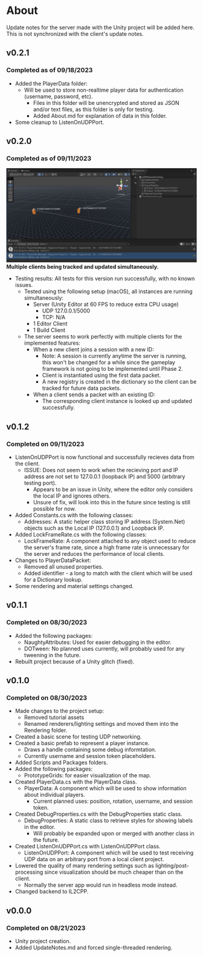 ﻿# About
Update notes for the server made with the Unity project will be added here. This is not synchronized with the client's update notes.

## v0.2.1
### Completed as of 09/18/2023
- Added the PlayerData folder:
  - Will be used to store non-realtime player data for authentication (username, password, etc).
    - Files in this folder will be unencrypted and stored as JSON and/or text files, as this folder is only for testing.
    - Added About.md for explanation of data in this folder.
- Some cleanup to ListenOnUDPPort.

## v0.2.0
### Completed as of 09/11/2023
![](https://raw.githubusercontent.com/rvishwajith/CS370-Research/main/Screenshots/Server/v0-2-0-multipleClients.png)
**Multiple clients being tracked and updated simultaneously.**
- Testing results: All tests for this version run successfully, with no known issues.
  - Tested using the following setup (macOS), all instances are running simultaneously:
    - Server (Unity Editor at 60 FPS to reduce extra CPU usage)
      - UDP 127.0.0.1/5000
      - TCP: N/A
    - 1 Editor Client
    - 1 Build Client
  - The server seems to work perfectly with multiple clients for the implemented features:
    - When a new client joins a session with a new ID:
      - Note: A session is currently anytime the server is running, this won't be changed for a while since the gameplay framework is not going to be implemented until Phase 2.
      - Client is instantiated using the first data packet.
      - A new registry is created in the dictionary so the client can be tracked for future data packets.
    - When a client sends a packet with an existing ID:
      - The corresponding client instance is looked up and updated successfully.

## v0.1.2
### Completed on 09/11/2023
- ListenOnUDPPort is now functional and successfully recieves data from the client.
  - ISSUE: Does not seem to work when the recieving port and IP address are not set to 127.0.0.1 (loopback IP) and 5000 (arbitrary testing port).
    - Appears to be an issue in Unity, where the editor only considers the local IP and ignores others.
    - Unsure of fix, will look into this in the future since testing is still possible for now.
- Added Constants.cs with the following classes:
  - Addresses: A static helper class storing IP address (System.Net) objects such as the Local IP (127.0.0.1) and Loopback IP. 
- Added LockFrameRate.cs with the following classes:
  - LockFrameRate: A component attached to any object used to reduce the server's frame rate, since a high frame rate is unnecessary for the server and reduces the performance of local clients.
- Changes to PlayerDataPacket:
  - Removed all unused properties.
  - Added identifier - a long to match with the client which will be used for a Dictionary lookup.
- Some rendering and material settings changed.

## v0.1.1
### Completed on 08/30/2023
- Added the following packages:
  - NaughtyAttributes: Used for easier debugging in the editor.
  - DOTween: No planned uses currently, will probably used for any tweening in the future.
- Rebuilt project because of a Unity glitch (fixed).

## v0.1.0
### Completed on 08/30/2023
- Made changes to the project setup:
  - Removed tutorial assets
  - Renamed renderers/lighting settings and moved them into the Rendering folder.
- Created a basic scene for testing UDP networking.
- Created a basic prefab to represent a player instance.
  - Draws a handle containing some debug informtation.
  - Currently username and session token placeholders.
- Added Scripts and Packages folders.
- Added the following packages:
  - PrototypeGrids: for easier visualization of the map.
- Created PlayerData.cs with the PlayerData class.
  - PlayerData: A component which will be used to show information about individual players.
    - Current planned uses: position, rotation, username, and session token.
- Created DebugProperties.cs with the DebugProperties static class.
  - DebugProperties: A static class to retrieve styles for showing labels in the editor.
    - Will probably be expanded upon or merged with another class in the future.
- Created ListenOnUDPPort.cs with ListenOnUDPPort class.
  - ListenOnUDPPort: A component which will be used to test receiving UDP data on an arbitrary port from a local client project.
- Lowered the quality of many rendering settings such as lighting/post-processing since visualization should be much cheaper than on the client.
  - Normally the server app would run in headless mode instead.
- Changed backend to IL2CPP.

## v0.0.0
### Completed on 08/21/2023
- Unity project creation.
- Added UpdateNotes.md and forced single-threaded rendering.